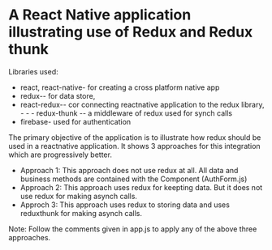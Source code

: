 # A React Native application illustrating use of Redux and Redux thunk

Libraries used: 
   - react, react-native- for creating a cross platform native app
   - redux-- for data store, 
   - react-redux-- cor connecting reactnative application to the redux library, - - - redux-thunk -- a middleware of redux used for synch calls
   - firebase- used for authentication

The primary objective of the application is to illustrate how redux should be used in a reactnative application. It shows 3 approaches for this integration which are progressively better.
- Approach 1: This approach does not use redux at all. All data and business methods are contained with the Component (AuthForm.js)
- Approach 2: This approach uses redux for keepting data. But it does not use redux for making asynch calls.
- Approch 3: This approach uses redux to storing data and uses reduxthunk for making asynch calls. 

Note: Follow the comments given in app.js to apply any of the above three approaches.
